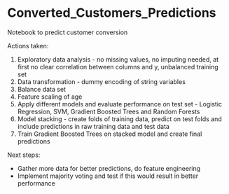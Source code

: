 # Converted_Customers_Predictions
Notebook to predict customer conversion 

Actions taken:
1. Exploratory data analysis - no missing values, no imputing needed, at first no clear correlation between columns and y, unbalanced training set
2. Data transformation - dummy encoding of string variables
3. Balance data set
4. Feature scaling of age
5. Apply different models and evaluate performance on test set - Logistic Regression, SVM, Gradient Boosted Trees and Random Forests
6. Model stacking - create folds of training data, predict on test folds and include predictions in raw training data and test data
7. Train Gradient Boosted Trees on stacked model and create final predictions

Next steps:
- Gather more data for better predictions, do feature engineering
- Implement majority voting and test if this would result in better performance 
